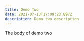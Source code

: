 ```yaml
---
title: Demo Two
date: 2021-07-13T17:09:23.897Z
description: Demo two description
---
```

The body of demo two